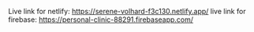 Live link for netlify: https://serene-volhard-f3c130.netlify.app/
live link for firebase: https://personal-clinic-88291.firebaseapp.com/
